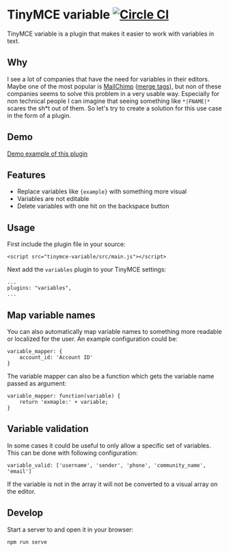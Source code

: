 # TinyMCE variable [![Circle CI](https://circleci.com/gh/bubobox/tinymce-variable/tree/master.svg?style=svg&circle-token=e2d0421c9ff5db92e8ed7719b4e3a1656c0b6365)](https://circleci.com/gh/bubobox/tinymce-variable/tree/master)

TinyMCE variable is a plugin that makes it easier to work with variables in text.

## Why

I see a lot of companies that have the need for variables in their editors. Maybe one of the most popular is [MailChimp](http://mailchimp.com/) ([merge tags](http://mailchimp.com/features/merge-tags/)), but non of these companies seems to solve this problem in a very usable way. Especially for non technical people I can imagine that seeing something like `*|FNAME|*` scares the sh*t out of them. So let's try to create a solution for this use case in the form of a plugin.

## Demo

[Demo example of this plugin](http://bubobox.github.io/tinymce-variable/)

## Features

* Replace variables like `{example}` with something more visual
* Variables are not editable
* Delete variables with one hit on the backspace button

## Usage

First include the plugin file in your source:

    <script src="tinymce-variable/src/main.js"></script>

Next add the `variables` plugin to your TinyMCE settings:

    ...
    plugins: "variables",
    ...

## Map variable names

You can also automatically map variable names to something more readable or localized for the user.
An example configuration could be:

    variable_mapper: {
        account_id: 'Account ID'
    }

The variable mapper can also be a function which gets the variable name passed as argument:

    variable_mapper: function(variable) {
        return 'exmaple:' + variable;
    }

## Variable validation

In some cases it could be useful to only allow a specific set of variables. This can be done with following configuration:

    variable_valid: ['username', 'sender', 'phone', 'community_name', 'email']

If the variable is not in the array it will not be converted to a visual array on the editor.

## Develop

Start a server to and open it in your browser:

    npm run serve

